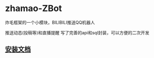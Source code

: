 # zhamao-ZBot
炸毛框架的一个小模块，BILIBILI推送QQ机器人

推送动态(投稿等)和直播提醒
写了完善的api和sql封装，可以方便的二次开发

## [安装文档](https://www.fishze.com/?p=237)
